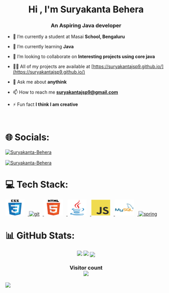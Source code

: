 <h1 align="center">Hi <img style="height: 40px;" src="https://i.pinimg.com/originals/0e/3e/e5/0e3ee551876e1ad2a39f89e4adf9168a.gif" alt="">, I'm Suryakanta Behera</h1>
    <h3 align="center">An Aspiring Java developer</h3>

<img align="right" style="height: 200px;" src="https://camo.githubusercontent.com/5ddf73ad3a205111cf8c686f687fc216c2946a75005718c8da5b837ad9de78c9/68747470733a2f2f7468756d62732e6766796361742e636f6d2f4576696c4e657874446576696c666973682d736d616c6c2e676966" alt="">

- 🔭 I’m currently a student at Masai **School, Bengaluru**

- 🌱 I’m currently learning **Java**

- 👯 I’m looking to collaborate on **Interesting projects using core java**

- 👨‍💻 All of my projects are available at [https://suryakantajsp9.github.io/](https://suryakantajsp9.github.io/)

- 💬 Ask me about **anythink**

- 📫 How to reach me **suryakantajsp9@gmail.com**

- ⚡ Fun fact **I think I am creative**

<br>



# 🌐 Socials:
<p align="left">
<a href="https://www.linkedin.com/in/suryakanta-behera-developer/" target="blank"><img align="center" src="https://raw.githubusercontent.com/rahuldkjain/github-profile-readme-generator/master/src/images/icons/Social/linked-in-alt.svg" alt="Suryakanta-Behera" height="50" width="60"  style="margin-right: 10px;"/></a>

<a href="https://www.hackerrank.com/suryakantajsp9" target="blank"><img align="center" src="https://raw.githubusercontent.com/rahuldkjain/github-profile-readme-generator/master/src/images/icons/Social/hackerrank.svg" alt="Suryakanta-Behera" height="50" width="60" style="margin-right: 10px;"/></a></p>


# 💻 Tech Stack:
<p align="left"> <a href="https://www.w3schools.com/css/" target="_blank" rel="noreferrer"> <img src="https://raw.githubusercontent.com/devicons/devicon/master/icons/css3/css3-original-wordmark.svg" alt="css3"height="50" width="60"  style="margin-right: 10px;"/> </a> <a href="https://git-scm.com/" target="_blank" rel="noreferrer"> <img src="https://www.vectorlogo.zone/logos/git-scm/git-scm-icon.svg" alt="git"height="50" width="60" style="margin-right: 10px;"/> </a> <a href="https://www.w3.org/html/" target="_blank" rel="noreferrer"> <img src="https://raw.githubusercontent.com/devicons/devicon/master/icons/html5/html5-original-wordmark.svg" alt="html5" height="50" width="60" style="margin-right: 10px;"/> </a> <a href="https://www.java.com" target="_blank" rel="noreferrer"> <img src="https://raw.githubusercontent.com/devicons/devicon/master/icons/java/java-original.svg" alt="java"height="50" width="60" style="margin-right: 10px;"/> </a> <a href="https://developer.mozilla.org/en-US/docs/Web/JavaScript" target="_blank" rel="noreferrer"> <img src="https://raw.githubusercontent.com/devicons/devicon/master/icons/javascript/javascript-original.svg" alt="javascript"height="50" width="60" style="margin-right: 10px;"/> </a> <a href="https://www.mysql.com/" target="_blank" rel="noreferrer"> <img src="https://raw.githubusercontent.com/devicons/devicon/master/icons/mysql/mysql-original-wordmark.svg" alt="mysql" height="50" width="60" style="margin-right: 10px;"/> </a> <a href="https://spring.io/" target="_blank" rel="noreferrer"> <img src="https://www.vectorlogo.zone/logos/springio/springio-icon.svg" alt="spring" height="50" width="60" style="margin-right: 10px;"/> </a> </p>



# 📊 GitHub Stats:
<p align="left">

<p align="center">
  <img width="48%" src="https://github-readme-stats.vercel.app/api?username=suryakantajsp9&show_icons=true&theme=default" />
  <img width="48%" src="https://github-readme-streak-stats.herokuapp.com/?user=suryakantajsp9&theme=default" />
  <img src="https://github-readme-stats.vercel.app/api/top-langs/?username=suryakantajsp9&theme=default" align="center" />
</p>

<h3 align="center"> 
  Visitor count <br>
  <img src="https://profile-counter.glitch.me//suryakantajsp9/count.svg" />
</h3>

 <img  src="https://raw.githubusercontent.com/Trilokia/Trilokia/379277808c61ef204768a61bbc5d25bc7798ccf1/bottom_header.svg" />


